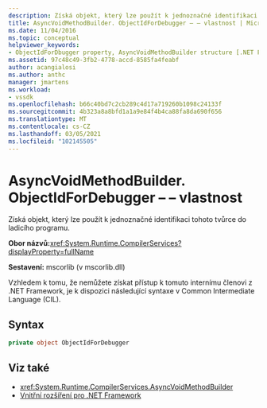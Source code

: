 ```yaml
---
description: Získá objekt, který lze použít k jednoznačné identifikaci tohoto tvůrce do ladicího programu.
title: AsyncVoidMethodBuilder. ObjectIdForDebugger – – vlastnost | Microsoft Docs
ms.date: 11/04/2016
ms.topic: conceptual
helpviewer_keywords:
- ObjectIdForDbugger property, AsyncVoidMethodBuilder structure [.NET Framework debug engines]
ms.assetid: 97c48c49-3fb2-4778-accd-8585fa4feabf
author: acangialosi
ms.author: anthc
manager: jmartens
ms.workload:
- vssdk
ms.openlocfilehash: b66c40bd7c2cb289c4d17a719260b1098c24133f
ms.sourcegitcommit: 4b323a8a8bfd1a1a9e84f4b4ca88fa8da690f656
ms.translationtype: MT
ms.contentlocale: cs-CZ
ms.lasthandoff: 03/05/2021
ms.locfileid: "102145505"
---
```

# <a name="asyncvoidmethodbuilderobjectidfordebugger-property"></a>AsyncVoidMethodBuilder. ObjectIdForDebugger – – vlastnost
Získá objekt, který lze použít k jednoznačné identifikaci tohoto tvůrce do ladicího programu.

 **Obor názvů:**<xref:System.Runtime.CompilerServices?displayProperty=fullName>

 **Sestavení:** mscorlib (v mscorlib.dll)

 Vzhledem k tomu, že nemůžete získat přístup k tomuto internímu členovi z .NET Framework, je k dispozici následující syntaxe v Common Intermediate Language (CIL).

## <a name="syntax"></a>Syntax

```csharp
private object ObjectIdForDebugger
```

## <a name="see-also"></a>Viz také
- <xref:System.Runtime.CompilerServices.AsyncVoidMethodBuilder>
- [Vnitřní rozšíření pro .NET Framework](../../extensibility/debugger/parallel-extension-internals-for-the-dotnet-framework.md)
